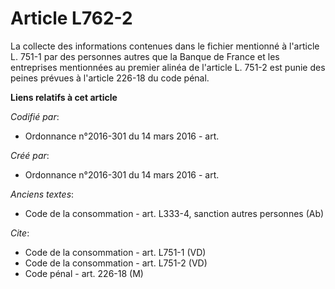 # Article L762-2

La collecte des informations contenues dans le fichier mentionné à l'article L. 751-1 par des personnes autres que la Banque
de France et les entreprises mentionnées au premier alinéa de l'article L. 751-2 est punie des peines prévues à l'article
226-18 du code pénal.

**Liens relatifs à cet article**

_Codifié par_:

  - Ordonnance n°2016-301 du 14 mars 2016 - art.

_Créé par_:

  - Ordonnance n°2016-301 du 14 mars 2016 - art.

_Anciens textes_:

  - Code de la consommation - art. L333-4, sanction autres personnes (Ab)

_Cite_:

  - Code de la consommation - art. L751-1 (VD)
  - Code de la consommation - art. L751-2 (VD)
  - Code pénal - art. 226-18 (M)
